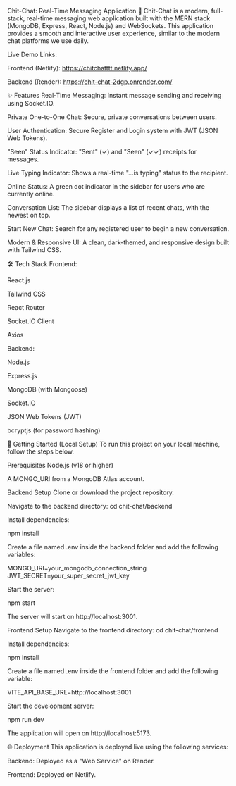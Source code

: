 Chit-Chat: Real-Time Messaging Application 💬
Chit-Chat is a modern, full-stack, real-time messaging web application built with the MERN stack (MongoDB, Express, React, Node.js) and WebSockets. This application provides a smooth and interactive user experience, similar to the modern chat platforms we use daily.

Live Demo Links:

Frontend (Netlify): https://chitchatttt.netlify.app/

Backend (Render): https://chit-chat-2dgp.onrender.com/

✨ Features
Real-Time Messaging: Instant message sending and receiving using Socket.IO.

Private One-to-One Chat: Secure, private conversations between users.

User Authentication: Secure Register and Login system with JWT (JSON Web Tokens).

"Seen" Status Indicator: "Sent" (✓) and "Seen" (✓✓) receipts for messages.

Live Typing Indicator: Shows a real-time "...is typing" status to the recipient.

Online Status: A green dot indicator in the sidebar for users who are currently online.

Conversation List: The sidebar displays a list of recent chats, with the newest on top.

Start New Chat: Search for any registered user to begin a new conversation.

Modern & Responsive UI: A clean, dark-themed, and responsive design built with Tailwind CSS.


🛠️ Tech Stack
Frontend:

React.js

Tailwind CSS

React Router

Socket.IO Client

Axios

Backend:

Node.js

Express.js

MongoDB (with Mongoose)

Socket.IO

JSON Web Tokens (JWT)

bcryptjs (for password hashing)

🚀 Getting Started (Local Setup)
To run this project on your local machine, follow the steps below.

Prerequisites
Node.js (v18 or higher)

A MONGO_URI from a MongoDB Atlas account.

Backend Setup
Clone or download the project repository.

Navigate to the backend directory: cd chit-chat/backend

Install dependencies:

npm install

Create a file named .env inside the backend folder and add the following variables:

MONGO_URI=your_mongodb_connection_string
JWT_SECRET=your_super_secret_jwt_key

Start the server:

npm start

The server will start on http://localhost:3001.

Frontend Setup
Navigate to the frontend directory: cd chit-chat/frontend

Install dependencies:

npm install

Create a file named .env inside the frontend folder and add the following variable:

VITE_API_BASE_URL=http://localhost:3001

Start the development server:

npm run dev

The application will open on http://localhost:5173.

🌐 Deployment
This application is deployed live using the following services:

Backend: Deployed as a "Web Service" on Render.

Frontend: Deployed on Netlify.
